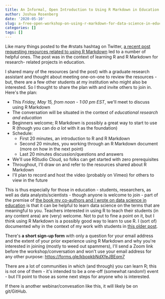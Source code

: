 ```yaml
---
title: An Informal, Open Introduction to Using R Markdown in Education
author: Joshua Rosenberg
date: '2020-05-10'
slug: a-free-open-workshop-on-using-r-markdown-for-data-science-in-education
categories: []
tags: []
---
```


Like many things posted to the #rstats hashtag on Twitter, [a recent post 
requesting resources related to using R Markdown](https://twitter.com/jrosenberg6432/status/1258739495547080710) led to a number of helpful 
ones. The post was in the context of learning R and R Markdown for research-
related projects in education.

I shared many of the resources (and the post) with a graduate research assistant and thought about meeting one-on-one to review the resources - but, there are a few other students at my institution who might also be interested. So I thought to share the plan with and invite others to join in. Here's the plan:

- This *Friday, May 15, from noon - 1:00 pm EST*, we'll meet to discuss using R Markdown
- The conversation will be situated in the context of *educational research and education*
- Beginners welcome; R Markdown is possibly a great way to start to use R (though you can do *a lot* with it as the foundation)
- Schedule:
    - First 20 minutes, an introduction to R and R Markdown
    - Second 20 minutes, you working through an R Markdown document (more on how in the next point)
    - Last 20 minutes discussion/questions and answers
- We'll use RStudio Cloud, so folks can get started with zero prerequisites
- Throughout, I'll draw on and refer to the resources shared about R Markdown
- I'll plan to record and host the video (probably on Vimeo) for others to view in the future

This is thus especially for those in education - students, researchers, as well as data analysts/scientists - though anyone is welcome to join - part of the premise of
[the book my co-authors and I wrote on data science in education](http://datascienceineducation.com/) is that it can be helpful to learn data science on the terms that are meaningful to you. Teachers interested in using R to teach their students (in any content area) are (very) welcome. Not to put to fine  a point on it, but I think using R Markdown is a possibly good way to learn to use R. I (sort of) documented why in the context of my work with students in [this older post](https://joshuamrosenberg.com/posts/using-r-with-7th-grade-science-students/).

There's **a short sign-up form** with only a question for your email address and the extent of your prior experience using R Markdown and why you're interested in joining (mostly to weed out spammers), I'll send a Zoom link before the workshop/conversation and won't use your email address for any other purpose: https://forms.gle/kbopkbNdXfeJBEqm7

There are a lot of communities in which (and through) you can learn R; this is not one of them - it's intended to be a one-off (somewhat random!) event - but I'll point to those as some next steps for anyone who is interested. 

If there is another webinar/convesation like this, it will likely be on git/GitHub.